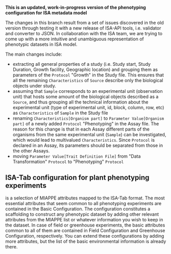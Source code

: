 **This is an updated, work-in-progress version of the phenotyping configuration for ISA metadata model**

The changes in this branch result from a set of issues discovered in the old version through testing it with a new release of ISA-API tools, i.e. validator and converter to JSON.
In collaboration with the ISA team, we are trying to come up with a more intuitive and unambiguous representation of phenotypic datasets in ISA model.

The main changes include:
  - extracting all general properties of a study (i.e. Study start, Study Duration, Growth facility, Geographic location) and grouping them as parameters of the `Protocol` "Growth" in the Study file. This ensures that all the remaining `Characteristics` of `Source` describe only the biological objects under study.
  - assuming that `Sample` corresponds to an experimental unit (observation unit) that hosts some amount of the biological objects described as a `Source`, and thus grouping all the technical information about the experimental unit (type of experimental unit, id, block, column, row, etc) as `Characteristics` of `Sample` in the Study file
  - renaming `Characteristics[Organism part]` to `Parameter Value[Organism part]` of a newly added `Protocol` "Phenotyping" in the Assay file. The reason for this change is that in each Assay different parts of the organisms from the same experimental unit (`Sample`) can be investigated, which would lead to multivalued `Characteristics`. Since `Protocol` is declared in an Assay, its parameters should be separated from those in the other Assays.
  - moving `Parameter Value[Trait Definition File]` from "Data Transformation" `Protocol` to "Phenotyping" `Protocol`


ISA-Tab configuration for plant phenotyping experiments
-------------------------------------------------------
is a selection of MIAPPE attributes mapped to the ISA-Tab format. The most essential attributes that seem common to all phenotyping experiments are contained in the Basic Configuration. The configuration constitutes a scaffolding to construct any phenotypic dataset by adding other relevant attributes from the MIAPPE list or whatever information you wish to keep in the dataset. In case of field or greenhouse experiments, the basic attributes common to all of them are contained in Field Configuration and Greenhouse Configuration, respectively. You can extend these configurations by adding more attributes, but the list of the basic environmental information is already there.